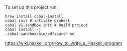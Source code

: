 To set up this project run
```
brew install cabal-install
cabal init # intiiate probect
cabal v1-sandbox init # build project
cabal install -j
.cabal-sandbox/bin/pdfsearch me
```
https://wiki.haskell.org/How_to_write_a_Haskell_program
